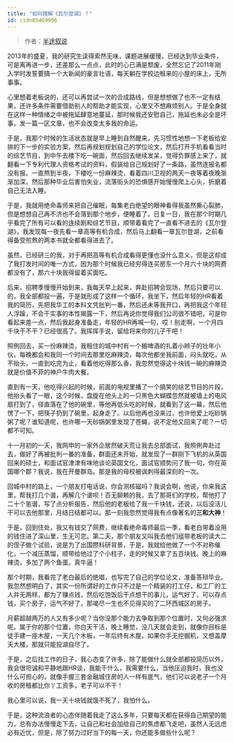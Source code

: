 ```yaml
---
title: "如何理解《瓦尔登湖》？"
id: csdn85469996
---
```


> 作者：[半途叙说](http://bestmajor.org/article/5c1f7c625e4ff52610e97217)

2013年的盛夏，我的研究生读得索然无味，课题进展缓慢，已经达到毕业条件，可是离再进一步，还差那么一点点，此时的心已满是颓废，全然忘记了2011年刚入学时发誓要搞一个大新闻的豪言壮语，每天躺在学校边租来的小屋的床上，无所事事。

心里想着老板说的，还可以再尝试一次的合成路线，但是想想做了也不一定有结果，还许多条件需要借助别人的帮助才能实现，心里又不想麻烦别人。于是全身就在这样一种情绪之中被拖延肆意地蔓延，那时候我还安慰自己，拖延也未必全是坏事，发一篇一区文章，也不会改变太多我的命运。

于是，我那个时候的生活状态就是早上睡到自然醒来，先习惯性地想一下老板给安排的下一步的实验方案，然后再规划规划自己的学位论文，然后打开手机看看当时的综艺节目，到中午去楼下吃一碗面，然后回去继续发呆，觉得负罪感上来了，就翻看一下专利代理人资格考试的资料，假装给自己规划好了一条路，虽然连报名都没有报。一直熬到半夜，下楼吃一份麻辣烫，看着四川卫视的两天一夜等着夜晚渐渐加深，然后那种毕业后害怕失业，流落街头的恐惧感开始慢慢爬上心头，折磨着自己无法入睡。

于是，我就用绝命毒师来把自己催眠，每集老白绝望的眼神看得我虽然撕心裂肺，但是想想自己再不济也不会落到那个地步，便睡着了。日复一日，我在那个时期几乎看完了所有可以看的连续剧和综艺节目，顺带着看完了一直看不进去的《瓦尔登湖》，我发现每一夜先看一章高等有机合成，然后马上翻看一章瓦尔登湖，之前看得备受煎熬的两本书就全都看得进去了。

虽然，已经研三的我，对于再把高等有机合成看得更懂也没什么意义，但是这却成了我打发时间的唯一方式，因为那个时候我已经穷得连买房东一个月六十块的网费都没有了，那六十块我得留着买面吃。

后来，招聘季慢慢开始到来，我每天早上起来，奔赴招聘会现场，然后只要可以的，我全部都投一遍，于是就形成了这样一个循环，我坐下，然后年轻的HR看着我的简历，先把我华工的本科文凭批判一番，然后还未等我开口，再把我这个年轻人浮躁，不会干实事的本性揭露一下，然后再说你觉得我们公司很不错吧，可是你看起来差一点，然后我起身准备走，年轻的HR再喊一句，哎！别走啊，一个月四千块干不干？已经很高了。我挥挥手说，留给将来你的儿子干吧！

照例回去，买一份麻辣烫，我租住的城中村有一个搬啤酒的扎着小辫子的壮年小伙，每晚都会和我同一个时间去那里吃麻辣烫，每次他都坐我前面，闷头就吃，从不抬头，一直到吃完为止，看着他吃得那么香，我忽然觉得这十块钱一碗的麻辣烫就是价值不菲的神户牛肉大餐。

直到有一天，他吃得兴起的时候，前面的电视里播了一个搞笑的综艺节目的片段，他抬头看了一眼，这个时候，盘旋在他头上的一只黑色大蝴蝶忽然就被墙上的电风扇打到了，径直落在了他的碗里，等他再低头吃的时候，就看到了这一幕，然后他愣了一下，把筷子扔到了碗里，起身走了。以后他再也没来过，也许他爱上吃砂锅粥了呢？谁知道呢，也许哪一天砂锅粥里发现了苍蝇，说不定他又回来了呢？一切都不可知。

十一月初的一天，我网申的一家外企居然破天荒让我去总部面试，我照例奔赴过去，做好了再被批判一番的准备，群面还未开始，就发现了一群刚下飞机的从英国回来的硕士，和面试官津津有味地谈论英国文化，面试官顺势问了我一句，你在英国哪个郡？我说，我在开曼群岛。那是我的母校被讽刺得最深刻的一次。

回城中村的路上，一个朋友打电话说，你会测核磁吗？我说会啊，他说，你来我这里，帮我打几个谱，再解几个谱呗！百无聊赖的我，去了那哥们的学校，帮他打了二十个氢谱，写了点分析报告，然后他的老板给了我一千块钱，还说，以后没活儿干可以去他那里，月结日结都可以。那一刻我忽然觉得我有点像著名的**三和大神**！

于是，回到住处，我又有钱交了网费，继续看绝命毒师最后一季，看老白带着没用的钱住进了深山里，生无可恋。第二天，那个朋友又叫我去他们组带老板的读大二的侄子做个试验，说是为了出国攒科研背景，于是，我就给他做了一个不对称催化，一个减压蒸馏，顺带给他过了个小柱子，走的时候又拿了五百块钱。晚上的麻辣烫，多加了两个鱼蛋。真牛逼！

那个时期，我看完了老白最后的绝唱，也写完了自己的学位论文，准备答辩毕业。我忽然想明白了，其实一份所谓好的工作只不过是一个精装的打工仔，和工厂的工人并无两样，都为了赚点钱，然后吃饱饭后干点想干的事儿，运气好了，可以存点钱，买个房子，运气不好了，那竭尽一生也不见得买的了二环西城区的房子。

月薪超越两万的人又有多少呢？当你没那个能力去争取到那个位置时，又何必强求呢。属于你的那个位置，你白天干活，晚上睡觉，没几天就会走到，就像你目标是徒手建一座木屋，一天几个木板，一年后终有木屋。如果你手无挖掘机，又想盖摩天大楼，那就只能投湖自尽了。

于是，之后找工作的日子，我心态变了许多，除了能做什么就全部都投简历以外，我会很坦诚和平静地跟HR谈，我能干什么，我需要什么，当他压迫我时，我也没什么可担心的，就像手握三套金融城住房的人一样有底气，他们可以说老子一个月收的房租都比你丫工资多，老子可以不干！

我心里可以说，我一天十块钱就饿不死了，我怕什么。

于是，这种流浪者的心态伴随着我走了这么多年，只要每天都在获得自己期望的能力，总有办法慢慢走下去，让自己和社会加给自己的焦虑都飞走吧，虽然人无远虑必有近忧，但是，除了努力过好当下的每一天，你还能多做些什么呢？